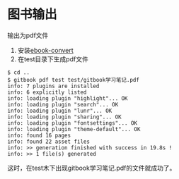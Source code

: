# 图书输出

输出为pdf文件

1. 安装[ebook-convert](https://calibre-ebook.com/download)
2. 在test目录下生成pdf文件

```
$ cd ..
$ gitbook pdf test test/gitbook学习笔记.pdf
info: 7 plugins are installed
info: 6 explicitly listed
info: loading plugin "highlight"... OK
info: loading plugin "search"... OK
info: loading plugin "lunr"... OK
info: loading plugin "sharing"... OK
info: loading plugin "fontsettings"... OK
info: loading plugin "theme-default"... OK
info: found 16 pages
info: found 22 asset files
info: >> generation finished with success in 19.8s !
info: >> 1 file(s) generated
```

这时，在test木下出现gitbook学习笔记.pdf的文件就成功了。